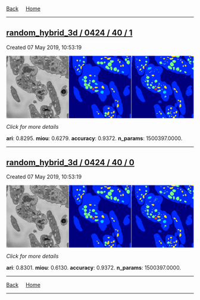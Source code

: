 
[Back](..)&nbsp;&nbsp;&nbsp;&nbsp;&nbsp;[Home](https://leapmanlab.github.io/snapshots)

---

<div class="summary"><a href="1"><h2>random_hybrid_3d / 0424 / 40 / 1</h2></a><p>Created 07 May 2019, 10:53:19
</p><a href="1"><img src="1/media/summary.png" align="center"></a><p>
<i>Click for more details</i>
</p></div>

**ari**: 0.8295. **miou**: 0.6279. **accuracy**: 0.9372. **n_params**: 1500397.0000. 

---

<div class="summary"><a href="0"><h2>random_hybrid_3d / 0424 / 40 / 0</h2></a><p>Created 07 May 2019, 10:53:19
</p><a href="0"><img src="0/media/summary.png" align="center"></a><p>
<i>Click for more details</i>
</p></div>

**ari**: 0.8301. **miou**: 0.6130. **accuracy**: 0.9372. **n_params**: 1500397.0000. 

---

[Back](..)&nbsp;&nbsp;&nbsp;&nbsp;&nbsp;[Home](https://leapmanlab.github.io/snapshots)

---